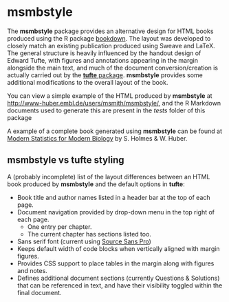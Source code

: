 # **msmbstyle**

The **msmbstyle** package provides an alternative design for HTML books produced using the R package [bookdown](http://www.bookdown.org).  The layout was developed to closely match an existing publication produced using Sweave and LaTeX.  The general structure is heavily influenced by the handout design of Edward Tufte, with figures and annotations appearing in the margin alongside the main text, and much of the document conversion/creation is actually carried out by the [**tufte** package](https://github.com/rstudio/tufte).  **msmbstyle** provides some additional modifications to the overall layout of the book.

You can view a simple example of the HTML produced by **msmbstyle** at http://www-huber.embl.de/users/msmith/msmbstyle/, and the R Markdown documents used to generate this are present in the *tests* folder of this package

A example of a complete book generated using **msmbstyle** can be found at [Modern Statistics for Modern Biology](http://www-huber.embl.de/msmb/) by S.&#xA0;Holmes & W.&#xA0;Huber.

## **msmbstyle** vs **tufte** styling

A (probably incomplete) list of the layout differences between an HTML book produced by **msmbstyle** and the default options in **tufte**:

- Book title and author names listed in a header bar at the top of each page.
- Document navigation provided by drop-down menu in the top right of each page.
    - One entry per chapter.
    - The current chapter has sections listed too.
- Sans serif font (current using [Source Sans Pro](https://fonts.google.com/specimen/Source+Sans+Pro))
- Keeps default width of code blocks when vertically aligned with margin figures.
- Provides CSS support to place tables in the margin along with figures and notes.
- Defines additional document sections (currently Questions & Solutions) that can be referenced in text, and have their visibility toggled within the final document.
